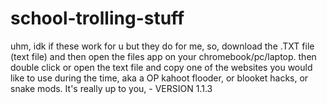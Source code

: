 # school-trolling-stuff
uhm, idk if these work for u but they do for me, so, download the .TXT file (text file) and then open the files app on your chromebook/pc/laptop. then double click or open the text file and copy one of the websites you would like to use during the time, aka a OP kahoot flooder, or blooket hacks, or snake mods. It's really up to you, - VERSION 1.1.3
